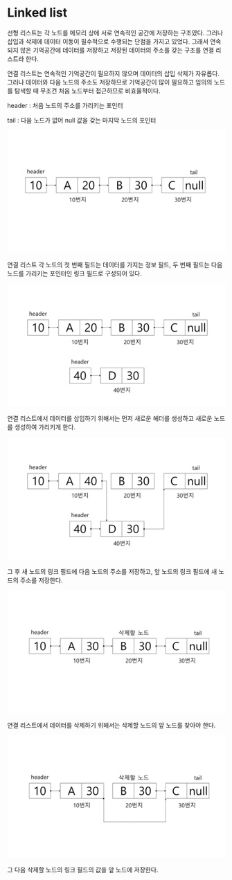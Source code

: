 # Linked list

선형 리스트는 각 노드를 메모리 상에 서로 연속적인 공간에 저장하는 구조였다. 그러나 삽입과 삭제에 데이터 이동이 필수적으로 수행되는 단점을 가지고 있었다. 그래서 연속되지 않은 기억공간에 데이터를 저장하고 저장된 데이터의 주소를 갖는 구조를 연결 리스트라 한다. 

연결 리스트는 연속적인 기억공간이 필요하지 않으며 데이터의 삽입 삭제가 자유롭다. 그러나 데이터와 다음 노드의 주소도 저장하므로 기억공간이 많이 필요하고 임의의 노드를 탐색할 때 무조건 처음 노드부터 접근하므로 비효율적이다.

header : 처음 노드의 주소를 가리키는 포인터

tail : 다음 노드가 없어 null 값을 갖는 마지막 노드의 포인터



![linkedList1](./images/linkedList1-min.JPG)



연결 리스트 각 노드의 첫 번째 필드는 데이터를 가지는 정보 필드, 두 번째 필드는 다음 노드를 가리키는 포인터인 링크 필드로 구성되어 있다.



![linkedList2](./images/linkedList2-min.JPG)



연결 리스트에서 데이터를 삽입하기 위해서는 먼저 새로운 헤더를 생성하고 새로운 노드를 생성하여 가리키게 한다. 



![linkedList3](./images/linkedList3-min.JPG)



그 후 새 노드의 링크 필드에 다음 노드의 주소를 저장하고, 앞 노드의 링크 필드에 새 노드의 주소를 저장한다. 



![linkedList4](./images/linkedList4-min.JPG)



연결 리스트에서 데이터를 삭제하기 위해서는 삭제할 노드의 앞 노드를 찾아야 한다.



![linkedList5](./images/linkedList5-min.JPG)



그 다음 삭제할 노드의 링크 필드의 값을 앞 노드에 저장한다.